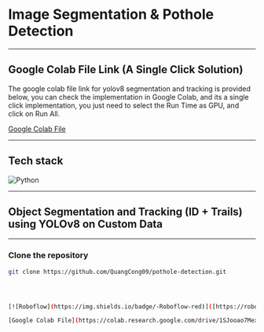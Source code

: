 # Image Segmentation & Pothole Detection

---

## Google Colab File Link (A Single Click Solution)

The google colab file link for yolov8 segmentation and tracking is provided below, you can check the implementation in Google Colab, and its a single click implementation, you just need to select the Run Time as GPU, and click on Run All.

[Google Colab File](https://colab.research.google.com/drive/1SJooao7MexJNDXJiF3ry1Z15NhtpD5jn)

---

## Tech stack

![Python](https://img.shields.io/badge/Python-3670A0?style=for-the-badge&logo=python&logoColor=ffdd54)

---

## Object Segmentation and Tracking (ID + Trails) using YOLOv8 on Custom Data

---

### Clone the repository

```bash
git clone https://github.com/QuangCong09/pothole-detection.git




[![Roboflow](https://img.shields.io/badge/-Roboflow-red)]([https://roboflow.com](https://app.roboflow.com/potholes-detection-nx7uy))

[Google Colab File](https://colab.research.google.com/drive/1SJooao7MexJNDXJiF3ry1Z15NhtpD5jn)
